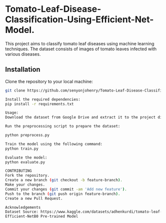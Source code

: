 # Tomato-Leaf-Disease-Classification-Using-Efficient-Net-Model.
This project aims to classify tomato leaf diseases using machine learning techniques. The dataset consists of images of tomato leaves infected with various diseases.

## Installation

Clone the repository to your local machine:

```bash
git clone https://github.com/senyonjohenry/Tomato-Leaf-Disease-Classification-Using-Efficient-Net-Model.git

Install the required dependencies:
pip install -r requirements.txt

Usage:
Download the dataset from Google Drive and extract it to the project directory.

Run the preprocessing script to prepare the dataset:

python preprocess.py

Train the model using the following command:
python train.py

Evaluate the model:
python evaluate.py

CONTRIBUTING
Fork the repository.
Create a new branch (git checkout -b feature-branch).
Make your changes.
Commit your changes (git commit -am 'Add new feature').
Push to the branch (git push origin feature-branch).
Create a new Pull Request.

Acknowledgements
Dataset Source: https://www.kaggle.com/datasets/adhenkurdi/tomato-leaf-disease-8000-train-and-2000-validation/data
Efficient-NetB0 Pre-trained Model
